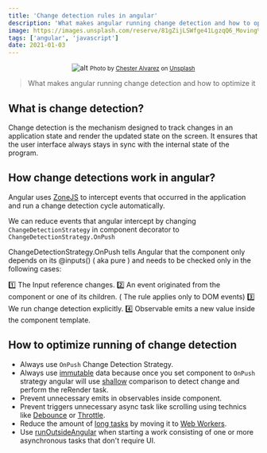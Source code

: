 ```yaml
---
title: 'Change detection rules in angular'
description: 'What makes angular running change detection and how to optimize it'
image: https://images.unsplash.com/reserve/81gZijLSWfge41LgzqQ6_Moving%20Parts.JPG?ixid=MXwxMjA3fDB8MHxwaG90by1wYWdlfHx8fGVufDB8fHw%3D&ixlib=rb-1.2.1&auto=format&fit=crop&w=1352&q=80
tags: ['angular', 'javascript']
date: 2021-01-03
---
```


<center>

![alt](https://images.unsplash.com/reserve/81gZijLSWfge41LgzqQ6_Moving%20Parts.JPG?ixid=MXwxMjA3fDB8MHxwaG90by1wYWdlfHx8fGVufDB8fHw%3D&ixlib=rb-1.2.1&auto=format&fit=crop&w=1352&q=80)
<span><small>Photo by <a href="https://unsplash.com/@chesteralvarez?utm_source=unsplash&amp;utm_medium=referral&amp;utm_content=creditCopyText">Chester Alvarez</a> on <a href="https://unsplash.com/s/photos/gear?utm_source=unsplash&amp;utm_medium=referral&amp;utm_content=creditCopyText">Unsplash</a></small></span>

</center>

> What makes angular running change detection and how to optimize it

## What is change detection?

Change detection is the mechanism designed to track changes in an application state and render the updated state on the screen. It ensures that the user interface always stays in sync with the internal state of the program.

## How change detections work in angular?

Angular uses [ZoneJS](https://indepth.dev/posts/1059/do-you-still-think-that-ngzone-zone-js-is-required-for-change-detection-in-angular) to intercept events that occurred in the application and run a change detection cycle automatically.

We can reduce events that angular intercept by changing `ChangeDetectionStrategy` in component decorator to `ChangeDetectionStrategy.OnPush`

ChangeDetectionStrategy.OnPush tells Angular that the component only depends on its @inputs() ( aka pure ) and needs to be checked only in the following cases:

1️⃣ The Input reference changes.
2️⃣ An event originated from the component or one of its children. ( The rule applies only to DOM events)
3️⃣ We run change detection explicitly.
4️⃣ Observable emits a new value inside the component template. 

## How to optimize running of change detection

* Always use `OnPush` Change Detection Strategy.
* Always use [immutable](https://medium.com/javascript-in-plain-english/how-to-deep-copy-objects-and-arrays-in-javascript-7c911359b089) data because once you set component to `OnPush` strategy angular will use [shallow](https://javascript.info/object-copy) comparison to detect change and perform the reRender task.
* Prevent unnecessary emits in observables inside component.
* Prevent triggers unnecessary async task like scrolling using technics like [Debounce](https://levelup.gitconnected.com/debounce-in-javascript-improve-your-applications-performance-5b01855e086) or [Throttle](https://levelup.gitconnected.com/throttle-in-javascript-improve-your-applications-performance-984a4e020a3f). 
* Reduce the amount of [long tasks](https://web.dev/optimize-fid/) by moving it to [Web Workers](https://blog.bitsrc.io/angular-performance-web-workers-df382c4d3919).
* Use [runOutsideAngular](https://medium.com/@krzysztof.grzybek89/how-runoutsideangular-might-reduce-change-detection-calls-in-your-app-6b4dab6e374d) when starting a work consisting of one or more asynchronous tasks that don't require UI.

